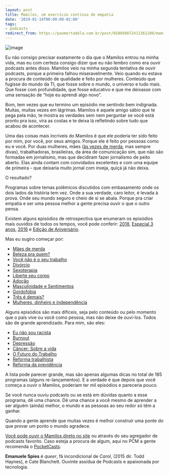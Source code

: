 ```yaml
---
layout: post
title: Mamilos, um exercício contínuo de empatia
date: '2019-01-14T00:00:00-02:00'
tags:
- podcasts
redirect_from: https://paomortadela.com.br/post/658049872411361280/mamilos-um-exerc%C3%ADcio-cont%C3%ADnuo-de-empatia
---
```

![image](https://64.media.tumblr.com/fe96f9c3669b23600117877941161cd2/f534ff6028e96841-ef/s540x810/77e2a5e816e467b787e4c130ee88f6c133579b5b.png)

Eu não consigo precisar exatamente o dia que o Mamilos entrou na minha vida, mas eu com certeza consigo dizer que eu não lembro como era ouvir podcasts antes disso. Mamilos veio na minha segunda tentativa de ouvir podcasts, porque a primeira falhou miseravelmente. Veio quando eu estava a procura de conteúdo de qualidade e feito por mulheres. Conteúdo que fugisse do mundo da TI, que fosse sobre o mundo, o universo e tudo mais. Que fosse com profundidade, que fosse educativo e que me deixasse com uma sensação de “hoje eu aprendi algo novo”.

Bom, tem vezes que eu termino um episódio me sentindo bem indignada. Muitas, muitas vezes em lágrimas. Mamilos é aquele amigo sábio que te pega pela mão, te mostra as verdades sem nem perguntar se você está pronto pra isso, vira as costas e te deixa lá refletindo sobre tudo que acabou de acontecer.

Uma das coisas mais incríveis do Mamilos é que ele poderia ter sido feito por mim, por você, por seus amigos. Porque ele é feito por pessoas como eu e você. Por duas mulheres, mães ([às vezes de merda](https://href.li/?https://pca.st/cwIz), mas sempre divas), trabalhadoras, brasileiras, da área de comunicação sim, que não são formadas em jornalismo, mas que decidiram fazer jornalismo de peito aberto. Elas ainda contam com convidados excelentes e com uma equipe de primeira - que deixaria muito jornal com inveja, quiçá já não deixa.

O resultado?

Programas sobre temas polêmicos discutidos com embasamento onde os dois lados da história tem vez. Onde a sua verdade, caro leitor, é levada à prova. Onde seu mundo seguro e cheio de si se abala. Porque pra criar empatia e ser uma pessoa melhor a gente precisa ouvir o que o outro pensa.

Existem alguns episódios de retrospectiva que enumeram os episódios mais ouvidos de todos os tempos, você pode conferir: [2018](https://href.li/?https://www.b9.com.br/101713/mamilos-177-retrospectiva-2018/), [Especial 3 anos](https://href.li/?https://pca.st/YPC6), [2016](https://href.li/?https://www.b9.com.br/69239/mamilos-95-retrospectiva-2016/) e [Edição de Aniversário](https://href.li/?https://pca.st/dC4A).

Mas eu sugiro começar por:

- [Mães de merda](https://href.li/?https://pca.st/cwIz)
- [Beleza pra quem?](https://href.li/?https://pca.st/reL4)
- [Você não é o seu trabalho](https://href.li/?https://pca.st/6OsR)
- [Divórcio](https://href.li/?https://pca.st/pr3K)
- [Sexoterapia](https://href.li/?https://pca.st/h6hd)
- [Liberte seu corpo](https://href.li/?https://pca.st/h6hd)
- [Adoção](https://href.li/?https://pca.st/D6KW)
- [Masculinidade e Sentimentos](https://href.li/?https://pca.st/GAv5)
- [Gordofobia](https://href.li/?https://pca.st/W53G)
- [Três é demais?](https://href.li/?https://pca.st/9jgy)
- [Mulheres, dinheiro e independência](https://href.li/?https://pca.st/l9Vm)

Alguns episódios são mais difíceis, seja pelo conteúdo ou pelo momento que o país vive ou você como pessoa, mas não deixe de ouvi-los. Todos são de grande aprendizado. Para mim, são eles:

- [Eu não sou racista](https://href.li/?https://pca.st/B748)
- [Burnout](https://href.li/?https://pca.st/J11y)
- [Depressão](https://href.li/?https://pca.st/J104)
- [Câncer: Sobre a vida](https://href.li/?https://pca.st/96rL)
- [O Futuro do Trabalho](https://href.li/?https://pca.st/O51Y)
- [Reforma trabalhista](https://href.li/?https://pca.st/s5Kx)
- [Reforma da previdência](https://href.li/?https://pca.st/p660)

A lista pode parecer grande, mas são apenas algumas dicas no total de 185 programas (alguns re-lançamentos). E a verdade é que depois que você começa a ouvir o Mamilos, poderiam ter mil episódios e pareceria pouco.

Se você nunca ouviu podcasts ou se está em dúvidas quanto a esse programa, dê uma chance. Dê uma chance a você mesmo de aprender a ser alguém (ainda) melhor, o mundo e as pessoas ao seu redor só têm a ganhar.

Quando a gente aprende que muitas vezes é melhor construir uma ponte do que provar um ponto o mundo agradece.

[Você pode ouvir o Mamilos direto no site](https://href.li/?https://www.b9.com.br/podcasts/mamilos/) ou através do seu agregador de podcasts favorito. Caso esteja a procura de algum, aqui no PCM a gente recomenda o [PocketCasts](https://href.li/?https://www.pocketcasts.com).

**Emanuele Spies** é _queer_, fã incondicional de _Carol_, (2015 dir. Todd Haynes), e Cate Blanchett. Ouvinte assídua de Podcasts e apaixonada por tecnologia.

